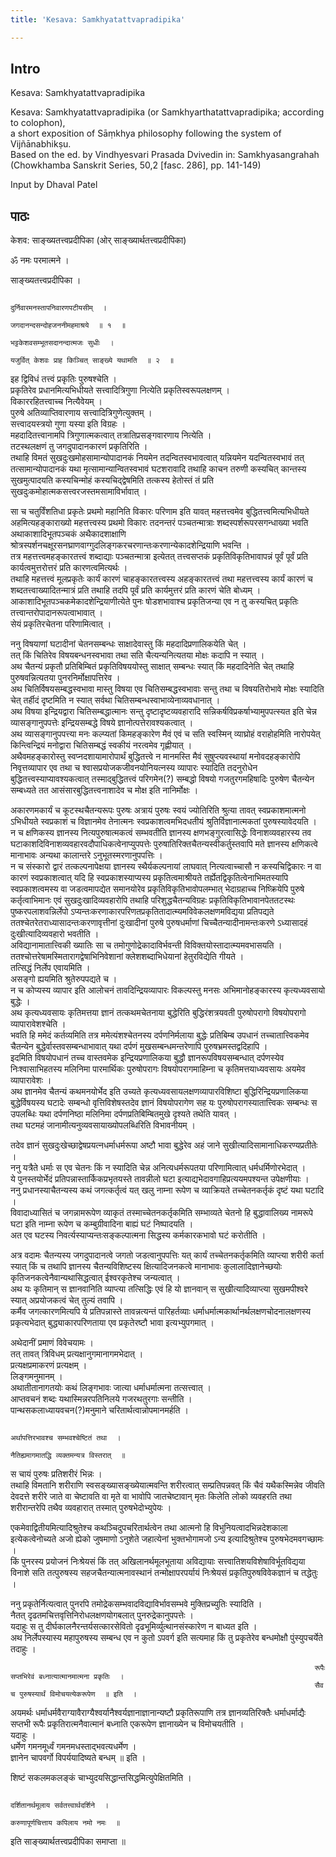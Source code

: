 ```yaml
---
title: 'Kesava: Samkhyatattvapradipika'

---
```

## Intro

Kesava: Samkhyatattvapradipika   

Kesava: Samkhyatattvapradipika (or Samkhyarthatattvapradipika; according to colophon),  
a short exposition of Sāṃkhya philosophy following the system of Vijñānabhikṣu.  
Based on the ed. by Vindhyesvari Prasada Dvivedin in: Samkhyasangrahah  
(Chowkhamba Sanskrit Series, 50,2 [fasc. 286], pp. 141-149)  

Input by Dhaval Patel  

## पाठः

केशव: साङ्ख्यतत्त्वप्रदीपिका (ओर् साङ्ख्यार्थतत्त्वप्रदीपिका)  

ॐ नमः परमात्मने  ।  
  
साङ्ख्यतत्त्वप्रदीपिका  ।  
  
                                                                        दुर्निवारमनस्तापनिवारणपटीयसीम्  ।  
                                                                        जगदानन्दसन्दोहजननीमहमाश्रये  ॥ १  ॥  
                                                                        भट्टकेशवसम्भूतसदानन्दात्मजः सुधीः  ।  
                                                                        यजुर्वित् केशवः प्राह किञ्चित् साङ्ख्ये यथामति  ॥ २  ॥  
इह द्विविधं तत्त्वं प्रकृतिः पुरुषश्चेति  ।  
प्रकृतिरेव प्रधानमित्यभिधीयते सत्त्वादित्रिगुणा नित्येति प्रकृतिस्वरूपलक्षणम्  ।  
विकाररहितत्त्वाच्च नित्यैवेयम्  ।  
पुरुषे अतिव्याप्तिवारणाय सत्त्वादित्रिगुणेत्युक्तम्  ।  
सत्त्वादयस्त्रयो गुणा यस्या इति विग्रहः  ।  
महदादितत्त्वानामपि त्रिगुणात्मकत्वात् तत्रातिप्रसङ्गवारणाय नित्येति  ।  
तटस्थलक्षणं तु जगदुपादानकारणं प्रकृतिरिति  ।  
तथाहि विमतं सुखदुःखमोहसामान्योपादानकं नियमेन तदन्वितस्वभावत्वात् यन्नियमेन यदन्वितस्वभावं तत् तत्सामान्योपादानकं यथा मृत्सामान्यान्वितस्वभावं घटशरावादि तथाहि काचन तरुणी कस्यचित् कान्तस्य सुखमुत्पादयति कस्यचिन्मोहं कस्यचिद्द्वेषमिति तत्कस्य हेतोस्तं तं प्रति सुखदुःकमोहात्मकसत्त्वरजस्तमसामाविर्भावात्  ।  
  
सा च चतुर्विंशतिधा प्रकृतेः प्रथमो महानिति विकारः परिणाम इति यावत् महत्तत्त्वमेव बुद्धितत्त्वमित्यभिधीयते अहमित्यहङ्काराख्यो महत्तत्त्वस्य प्रथमो विकारः तदनन्तरं पञ्चतन्मात्राः शब्दस्पर्शरूपरसगन्धाख्या भवति अथाकाशादिभूतपञ्चकं अथैकादशाक्षाणि श्रोत्रस्पर्शनचक्षूरसनघ्राणवाग्गुदलिङ्गकरचरणान्तःकरणान्येकादशेन्द्रियाणि भवन्ति  ।  
तत्र महत्तत्त्वमहङ्कारतत्त्वं शब्दाद्याः पञ्चतन्मात्रा इत्येतत् तत्त्वसप्तकं प्रकृतिविकृतिभावापन्नं पूर्वं पूर्वं प्रति कार्यत्वमुत्तरोत्तरं प्रति कारणत्वमित्यर्थः  ।  
तथाहि महत्तत्त्वं मूलप्रकृतेः कार्यं कारणं चाहङ्कारतत्त्वस्य अहङ्कारतत्त्वं तथा महत्तत्त्वस्य कार्यं कारणं च शब्दतत्त्वाख्यादितन्मात्रं प्रति तथाहि तदपि पूर्वं प्रति कार्यमुत्तरं प्रति कारणं चेति बोध्यम्  ।  
आकाशादिभूतपञ्चकमेकादशेन्द्रियाणीत्येते पुनः षोडशभावाश्च प्रकृतिजन्या एव न तु कस्यचित् प्रकृतिः तत्त्वान्तरोपादानरूपत्वाभावात्  ।  
सेयं प्रकृतिरचेतना परिणामित्वात्  ।  
  
ननु विषयाणां घटादीनां चेतनसम्बन्धः साक्षादेवास्तु किं महदादिप्रणालिकयेति चेत्  ।  
तत् किं चितिरेव विषयबन्धनस्वभावा तथा सति चैत्यन्यनित्यतया मोक्षः कदापि न स्यात्  ।  
अथ चैतन्यं प्रकृतौ प्रतिबिम्बितं प्रकृतिविषययोस्तु साक्षात् सम्बन्धः स्यात् किं महदादिनेति चेत् तथाहि पुरुषवन्नित्यतया पुनरनिर्मोक्षापत्तिरेव  ।  
अथ चितिर्विषयसम्बद्धस्वभावा मास्तु विषया एव चितिसम्बद्धस्वभावाः सन्तु तथा च विषयतिरोभावे मोक्षः स्यादिति चेत् तर्हीदं दृष्टमिति न स्यात् सर्वथा चितिसम्बन्धस्वाभाव्येनाव्यवधानात्  ।  
अथ विषया इन्द्रियद्वारा चितिसम्बद्धात्मानः सन्तु दृष्टादृष्टव्यवहारादि सन्निकर्षविप्रकर्षाभ्यामुपपत्स्यत इति चेन्न व्यासङ्गानुपपत्तेः इन्द्रियसम्बद्धे विषये ज्ञानोत्पत्तेरावश्यकत्वात्  ।  
अथ व्यासङ्गानुपपत्त्या मनः कल्प्यतां किमहङ्कारेण मैवं एवं च सति स्वस्मिन् व्याघ्रोहं वराहोहमिति नारोपयेत् किन्त्विन्द्रियं मनोद्वारा चितिसम्बद्धं स्वकीयं नरत्वमेव गृह्णीयात्  ।  
अथैवमहङ्कारोस्तु स्वप्नदशायामारोपार्थं बुद्धितत्त्वे न मानमस्ति मैवं सुषुप्त्यवस्थायां मनोवदहङ्कारोपि निवृत्तव्यापार एव तथा च श्वासप्रयोजकजीवनयोनियत्नस्य व्यापारः स्यादिति तदनुरोधेन बुद्धितत्त्वस्याप्यावश्यकत्वात् तस्माद्बुद्धितत्त्वं परिगमेन(?) सम्बद्धो विषयो गजतुरगमहिषादिः पुरुषेण चैतन्येन सम्बध्यते तत आसंसारबुद्धितत्त्वनाशादेव च मोक्ष इति नानिर्मोक्षः  ।  
  
अकारणमकार्यं च कूटस्थचैतन्यरूपः पुरुषः अत्रायं पुरुषः स्वयं ज्योतिरिति श्रुत्या तावत् स्वप्रकाशमात्मनो ऽभिधीयते स्वप्रकाशं च विज्ञानमेव तेनात्मनः स्वप्रकाशत्वमभिदधतीयं श्रुतिर्विज्ञानात्मकतां पुरुषस्यावेदयति  ।  
न च क्षणिकस्य ज्ञानस्य नित्यपुरुषात्मकत्वं सम्भवतीति ज्ञानस्य क्षणभङ्गुरत्वासिद्धेः विनाशव्यवहारस्य तव घटाकाशदिविनाशव्यवहारवदौपाधिकत्वेनाप्युपपत्तेः पुरुषातिरिक्तचैतन्यस्वीकर्तुस्तवापि मते ज्ञानस्य क्षणिकत्वे मानाभावः अन्यथा कालान्तरे ऽनुभूतस्मरणानुपपत्तिः  ।  
न च संस्कारो द्वारं तत्कल्पनापेक्षया ज्ञानस्य स्थैर्यकल्पनायां लाघवात् नित्यत्वाच्चासौ न कस्यचिद्विकारः न वा कारणं स्वप्रकाशत्वात् यदि हि स्वप्रकाशस्याप्यस्य प्रकृतित्वमाश्रीयते तर्ह्येतद्विकृतित्वेनाभिमतस्यापि स्वप्रकाशत्वमस्य वा जडत्वमापद्येत समानयोरेव प्रकृतिविकृतिभावोपलम्भात् भेदाग्रहाच्च निष्क्रियेपि पुरुषे कर्तृत्वाभिमानः एवं सुखदुःखादिव्यवहारोपि तथाहि परिशुद्धचैतन्यविग्रहः प्रकृतिविकृतिभावानपेततटस्थः पुष्करपलाशवन्निर्लेपो ऽप्यन्तःकरणाकारपरिणतप्रकृतितादात्म्यमविवेकलक्षणमविद्यया प्रतिपद्यते ततश्चेतरेतराध्यासादन्तःकरणावृत्तीनां दुःखादीनां पुरुषे पुरुषधर्माणां चिच्चैतन्यादीनामन्तःकरणे ऽध्यासादहं दुःखीत्यादिव्यवहारो भवतीति  ।  
अविद्यानामातात्त्विकी ख्यातिः सा च तमोगुणोद्रेकादाविर्भवन्ती विविक्तयोस्तादात्म्यमवभासयति  ।  
ततश्चोत्तरेषामस्मितारागद्वेषाभिनिवेशानां क्लेशशब्दाभिधेयानां हेतुरविद्येति गीयते  ।  
तत्सिद्धं निर्लेप एवायमिति  ।  
असङ्गो ह्ययमिति श्रुतेरुपपद्यते च  ।  
न च कोप्यस्य व्यापार इति आलोचनं तावदिन्द्रियव्यापारः विकल्पस्तु मनसः अभिमानोहङ्कारस्य कृत्यध्यवसायो बुद्धेः  ।  
अथ कृत्यध्यवसायः कृतिमत्तया ज्ञानं तत्कथमचेतनाया बुद्धेरिति बुद्धिरंशत्रयवती पुरुषोपरागो विषयोपरागो व्यापारावेशश्चेति  ।  
भवति हि ममेदं कर्तव्यमिति तत्र ममेत्यंशश्चेतनस्य दर्पणनिर्मलाया बुद्धेः प्रतिबिम्ब उपधानं तच्चातात्त्विकमेव चैतन्येन बुद्धेर्वास्तवसम्बन्धाभावात् यथा दर्पणं मुखसम्बन्धमन्तरेणापि पुरुषभ्रमस्तद्वदिहापि  ।  
इदमिति विषयोपधानं तच्च वास्तवमेक इन्द्रियप्रणालिकया बुद्धौ ज्ञानरूपविषयसम्बन्धात् दर्पणस्येव निःश्वासाभिहतस्य मलिनिमा पारमार्थिकः पुरुषोपरागः विषयोपरागमाहिम्ना च कृतिमत्तयाध्यवसायः अयमेव व्यापारावेशः  ।  
अथ ज्ञानमेव चैतन्यं कथमनयोर्भेद इति उच्यते कृत्यध्यवसायलक्षणव्यापारविशिष्टा बुद्धिरिन्द्रियप्रणालिकया बुद्धेर्विषयस्य घटादेः सम्बन्धो वृत्तिविशेषस्तदेव ज्ञानं विषयोपरागेण सह यः पुरुषोपरागस्यातात्त्विकः सम्बन्धः स उपलब्धिः यथा दर्पणनिष्ठा मलिनिमा दर्पणप्रतिबिम्बितमुखे दृश्यते तथेति यावत्  ।  
तथा घटमहं जानामीत्यनुव्यवसायाख्योपलब्धिरिति विभावनीयम्  ।  
  
तदेव ज्ञानं सुखदुःखेच्छाद्वेषप्रयत्नधर्माधर्मरूपा अष्टौ भावा बुद्धेरेव अहं जाने सुखीत्यादिसामानाधिकरण्यप्रतीतेः  ।  
ननु यत्रैते धर्माः स एव चेतनः किं न स्यादिति चेन्न अनित्यधर्मरूपतया परिणामित्वात् धर्मधर्मिणोरभेदात्  ।  
ये पुनस्तयोर्भेदं प्रतिपन्नास्तार्किकप्रभृतयस्ते तावन्नीलो घटा इत्याद्यभेदावगाहिप्रत्ययमपश्यन्त उपेक्षणीयाः  ।  
ननु प्रधानस्याचैतन्यस्य कथं जगत्कर्तृत्वं यत् खलु नाम्ना रूपेण च व्याक्रियते तच्चेतनकर्तृकं दृष्टं यथा घटादि  ।  
विवादाध्यासितं च जगन्नामरूपेण व्याकृतं तस्माच्चेतनकर्तृकमिति सम्भाव्यते चेतनो हि  बुद्धावालिख्य नामरूपे घटा इति नाम्ना रूपेण च कम्बुग्रीवादिना बाह्यं घटं निष्पादयति  ।  
अत एव घटस्य निवर्त्यस्याप्यन्तःसङ्कल्पात्मना सिद्धस्य कर्मकारकभावो घटं करोतीति  ।  
  
अत्र वदामः चैतन्यस्य जगदुपादानत्वे जगतो जडत्वानुपपत्तिः यत् कार्यं तच्चेतनकर्तृकमिति व्याप्त्या शरीरी कर्ता स्यात् किं च तथापि ज्ञानस्य चैतन्यविशिष्टस्य क्षित्यादिजनकत्वे मानाभावः कुलालादिज्ञानेच्छयोः कृतिजनकत्वेनैवान्यथासिद्धत्वात् ईश्वरकृतेश्च जन्यत्वात्  ।  
अथ यः कृतिमान् स ज्ञानवानिति व्याप्त्या तत्सिद्धिः एवं हि यो ज्ञानवान् स सुखीत्यादिव्याप्त्या सुखमपीश्वरे स्यात् अप्रयोजकत्वं चेत् तुल्यं तवापि  ।  
कर्मैव जगत्कारणमित्यपि ये प्रतिपन्नास्ते तावन्नत्यन्तं पारिहर्तव्याः धर्माधर्मात्मकार्थानर्थलक्षणचोदनालक्षणस्य प्रकृत्यभेदात् बुद्ध्याकारपरिणताया एव प्रकृतेरष्टौ भावा इत्यभ्युपगमात्  ।  
  
अथेदानीं प्रमाणं विवेचयामः  ।  
तत् तावत् त्रिविधम् प्रत्यक्षानुगमानागमभेदात्  ।  
प्रत्यक्षप्रमाकरणं प्रत्यक्षम्  ।  
लिङ्गमनुमानम्  ।  
अथातीतानागतयोः कथं लिङ्गभावः जात्या धर्माधर्मात्मना तत्सत्त्वात्  ।  
आप्तवचनं शब्दः यथास्मिन्नरपतिनिलये गजरथतुरगाः सन्तीति  ।  
पान्थसकलाध्यायवचन(?)मनुमाने चरितार्थत्वान्नोपमानमर्हति  ।  
  
                                                                        अर्थापत्तिरभावश्च सम्भवश्चेष्टितं तथा  ।  
                                                                        नैतिह्यमागमातद्धि व्यक्तमन्यत्र विस्तरात्  ॥   
  
स चायं पुरुषः प्रतिशरीरं भिन्नः  ।  
तथाहि विमतानि शरीराणि स्वसङ्ख्यासङ्ख्येयात्मवन्ति शरीरत्वात् सम्प्रतिपन्नवत् किं चैवं यथैकस्मिन्नेव जीवति देवदत्ते शरीरे जाते वा चेष्टावति वा मृते वा भावोपि जातचेष्टावान् मृतः किलेति लोको व्यवहरति तथा शरीरान्तरेपि तथैव व्यवहारात् तस्मात् पुरुषभेदोभ्युपेयः  ।  
  
एकमेवाद्वितीयमित्यादिश्रुतेश्च कथञ्चिदुपचरितार्थत्वेन तथा आत्मनो हि विभुनियत्वादभिन्नदेशकाला इत्येकत्वेनोच्यते अजो ह्येको जुषमाणो ऽनुशेते जहात्येनां भुक्तभोगामजो ऽन्य इत्यादिश्रुतेश्च पुरुषभेदमवगच्छामः  ।  
किं पुनरस्य प्रयोजनं निःश्रेयसं किं तत् अखिलानर्थमूलभूताया अविद्यायाः सत्त्वातिशयविशेषाविर्भूतविद्यया विनाशे सति तत्पुरुषस्य सहजचैतन्यात्मनावस्थानं तन्मोक्षापरपर्यायं निःश्रेयसं प्रकृतिपुरुषविवेकज्ञानं च तद्धेतुः  ।  
  
ननु प्रकृतेर्नित्यत्वात् पुनरपि तमोद्रेकसम्भवादविद्याविर्भावसम्भवे मुक्तिप्रच्युतिः स्यादिति  ।  
नैतत् दृढतमचित्तवृत्तिनिरोधलक्षणयोगबलात् पुनरुद्रेकानुपपत्तेः  ।  
यदाहुः स तु दीर्घकालनैरन्तर्यसत्कारसेवितो दृढभूमिर्व्युत्थानसंस्कारेण न बाध्यत इति  ।  
अथ निर्लेपस्यास्य महापुरुषस्य सम्बन्ध एव न कुतो ऽपवर्ग इति सत्यमाह किं तु प्रकृतेरेव बन्धमोक्षौ पुंस्युपचर्येते तदाहुः  ।  
  
                                                                        रूपैः सप्तभिरेवं बध्नात्यात्मानमात्मना प्रकृतिः  ।  
                                                                        सैव च पुरुषस्यार्थं विमोचयत्येकरूपेण  ॥ इति  ।  
  
अयमर्थः धर्माधर्मवैराग्यावैराग्यैश्वर्यानैश्वर्यज्ञानाज्ञानान्यष्टौ प्रकृतिरूपाणि तत्र ज्ञानव्यतिरिक्तैः धर्माधर्माद्यैः सप्तभी रूपैः प्रकृतिरात्मनैवात्मानं बध्नाति एकरूपेण ज्ञानाख्येन च विमोचयतीति  ।  
यदाहुः  ।  
                                                                        धर्मेण गमनमूर्ध्वं गमनमधस्ताद्भवत्यधर्मेण  ।  
                                                                        ज्ञानेन चापवर्गो विपर्ययादिष्यते बन्धम्  ॥ इति  ।  
  
शिष्टं सकलमकलङ्कं चाभ्युदयसिद्धान्तसिद्धमित्युपेक्षितमिति  ।  
  
                                                                        दर्शितानर्थमूलाय सर्वतत्त्वार्थदर्शिने  ।  
                                                                        करुणापूर्णचित्ताय कपिलाय नमो नमः  ॥  

इति साङ्ख्यार्थतत्त्वप्रदीपिका समाप्ता  ॥  

